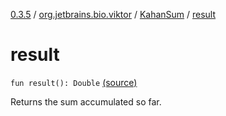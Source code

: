 [0.3.5](../../index.md) / [org.jetbrains.bio.viktor](../index.md) / [KahanSum](index.md) / [result](.)

# result

`fun result(): Double` [(source)](https://github.com/JetBrains-Research/viktor/blob/0.3.5/src/main/kotlin/org/jetbrains/bio/viktor/MoreMath.kt#L50)

Returns the sum accumulated so far.

